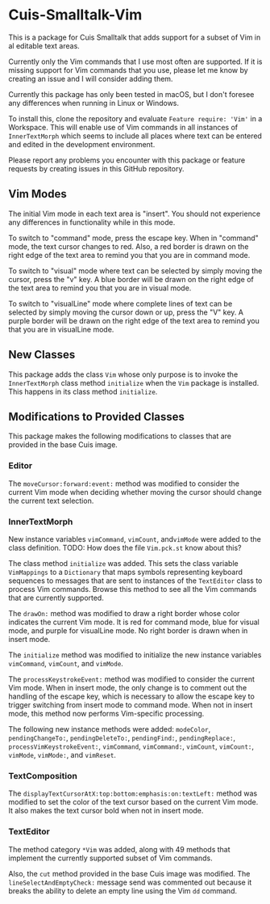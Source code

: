 # Cuis-Smalltalk-Vim

This is a package for Cuis Smalltalk that adds support for a subset of Vim
in al editable text areas.

Currently only the Vim commands that I use most often are supported.
If it is missing support for Vim commands that you use,
please let me know by creating an issue and I will consider adding them.

Currently this package has only been tested in macOS, but I don't
foresee any differences when running in Linux or Windows.

To install this, clone the repository and
evaluate `Feature require: 'Vim'` in a Workspace.
This will enable use of Vim commands in all instances of `InnerTextMorph`
which seems to include all places where text can be entered and edited
in the development environment.

Please report any problems you encounter with this package
or feature requests by creating issues in this GitHub repository.

## Vim Modes

The initial Vim mode in each text area is "insert". You should not
experience any differences in functionality while in this mode.

To switch to "command" mode, press the escape key.
When in "command" mode, the text cursor changes to red.
Also, a red border is drawn on the right edge of the text area
to remind you that you are in command mode.

To switch to "visual" mode where text can be selected
by simply moving the cursor, press the "v" key.
A blue border will be drawn on the right edge of the text area
to remind you that you are in visual mode.

To switch to "visualLine" mode where complete lines of text can be selected
by simply moving the cursor down or up, press the "V" key.
A purple border will be drawn on the right edge of the text area
to remind you that you are in visualLine mode.

## New Classes

This package adds the class `Vim` whose only purpose is
to invoke the `InnerTextMorph` class method `initialize`
when the `Vim` package is installed.
This happens in its class method `initialize`.

## Modifications to Provided Classes

This package makes the following modifications to
classes that are provided in the base Cuis image.

### Editor

The `moveCursor:forward:event:` method was modified
to consider the current Vim mode when deciding whether
moving the cursor should change the current text selection.

### InnerTextMorph

New instance variables `vimCommand`, `vimCount`, and`vimMode`
were added to the class definition. 
TODO: How does the file `Vim.pck.st` know about this?

The class method `initialize` was added.
This sets the class variable `VimMappings` to a `Dictionary`
that maps symbols representing keyboard sequences to
messages that are sent to instances of the `TextEditor` class
to process Vim commands.
Browse this method to see all the Vim commands
that are currently supported.

The `drawOn:` method was modified to draw a right border
whose color indicates the current Vim mode.
It is red for command mode, blue for visual mode,
and purple for visualLine mode.
No right border is drawn when in insert mode.

The `initialize` method was modified to initialize the
new instance variables `vimCommand`, `vimCount`, and `vimMode`.

The `processKeystrokeEvent:` method was modified
to consider the current Vim mode.
When in insert mode, the only change is to comment out the handling of
the escape key, which is necessary to allow the escape key
to trigger switching from insert mode to command mode.
When not in insert mode, this method now performs Vim-specific processing.

The following new instance methods were added:
`modeColor`, `pendingChangeTo:`, `pendingDeleteTo:`, `pendingFind:`,
`pendingReplace:`, `processVimKeystrokeEvent:`, `vimCommand`, `vimCommand:`,
`vimCount`, `vimCount:`, `vimMode`, `vimMode:`, and `vimReset`.

### TextComposition

The `displayTextCursorAtX:top:bottom:emphasis:on:textLeft:` method
was modified to set the color of the text cursor
based on the current Vim mode.
It also makes the text cursor bold when not in insert mode.

### TextEditor

The method category `*Vim` was added, along with 49 methods
that implement the currently supported subset of Vim commands.

Also, the `cut` method provided in the base Cuis image was modified.
The `lineSelectAndEmptyCheck:` message send was commented out because
it breaks the ability to delete an empty line using the Vim `dd` command.

